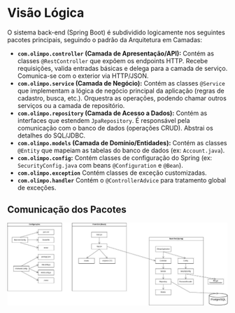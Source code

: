 # **Visão Lógica**

O sistema back-end (Spring Boot) é subdividido logicamente nos seguintes pacotes principais, seguindo o padrão da Arquitetura em Camadas:

- **`com.olimpo.controller` (Camada de Apresentação/API):** Contém as classes `@RestController` que expõem os endpoints HTTP. Recebe requisições, valida entradas básicas e delega para a camada de serviço. Comunica-se com o exterior via HTTP/JSON.
- **`com.olimpo.service` (Camada de Negócio):** Contém as classes `@Service` que implementam a lógica de negócio principal da aplicação (regras de cadastro, busca, etc.). Orquestra as operações, podendo chamar outros serviços ou a camada de repositório.
- **`com.olimpo.repository` (Camada de Acesso a Dados):** Contém as interfaces que estendem `JpaRepository`. É responsável pela comunicação com o banco de dados (operações CRUD). Abstrai os detalhes do SQL/JDBC.
- **`com.olimpo.models` (Camada de Domínio/Entidades):** Contém as classes `@Entity` que mapeiam as tabelas do banco de dados (ex: `Account.java`).
- **`com.olimpo.config`:** Contém classes de configuração do Spring (ex: `SecurityConfig.java` com beans `@Configuration` e `@Bean`).
- **`com.olimpo.exception`** Contém classes de exceção customizadas.
- **`com.olimpo.handler`** Contém o `@ControllerAdvice` para tratamento global de exceções.

## **Comunicação dos Pacotes**

![diagrama_pacotes](../../assets/diagrama_pacotes.jpg)